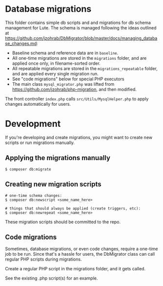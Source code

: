 # Database migrations

This folder contains simple db scripts and and migrations for db schema management for Lute.  The schema is managed following the ideas outlined at https://github.com/jzohrab/DbMigrator/blob/master/docs/managing_database_changes.md:

* Baseline schema and reference data are in `baseline`.
* All one-time migrations are stored in the `migrations` folder, and are applied once only, in filename-sorted order.
* All repeatable migrations are stored in the `migrations_repeatable` folder, and are applied every single migration run.
* See "code migrations" below for special PHP executors
* The main class `mysql_migrator.php` was lifted from https://github.com/jzohrab/php-migration, and then modified.

The front controller `index.php` calls `src/Utils/MysqlHelper.php` to apply changes automatically for users.

# Development

If you're developing and create migrations, you might want to create new scripts or run migrations manually.

## Applying the migrations manually


```
$ composer db:migrate
```

## Creating new migration scripts

```
# one-time schema changes:
$ composer db:newscript <some_name_here>

# things that should always be applied (create triggers, etc):
$ composer db:newrepeat <some_name_here>
```

These migration scripts should be committed to the repo.

## Code migrations

Sometimes, database migrations, or even code changes, require a
one-time job to be run.  Since that's a hassle for users, the
DbMigrator class can call regular PHP scripts during migrations.

Create a regular PHP script in the migrations folder, and it gets called.

See the existing .php script(s) for an example.
